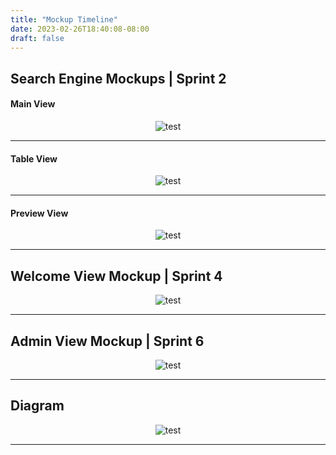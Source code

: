 ```yaml
---
title: "Mockup Timeline"
date: 2023-02-26T18:40:08-08:00
draft: false
---
```


## Search Engine Mockups | Sprint 2

#### Main View

<center><img src="/img/mockups/search mockup1.png" alt="test"/></center>

---

#### Table View

<center><img src="/img/mockups/search mockup2.png" alt="test"/></center>

---

#### Preview View

<center><img src="/img/mockups/search mockup3.png" alt="test"/></center>

---

## Welcome View Mockup | Sprint 4

<center><img src="/img/mockups/login prototype1.png" alt="test"/></center>

---

## Admin View Mockup | Sprint 6

<center><img src="/img/mockups/admin prototype.png" alt="test"/></center>

---

## Diagram

<center><img src="/img/mockups/mockup diagram.png" alt="test"/></center>

---

